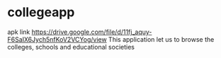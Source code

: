 # collegeapp
apk link https://drive.google.com/file/d/11fj_aquy-F6SaIX6Jych5nfKoV2VCYog/view
This application let us to browse the colleges, schools and educational societies
